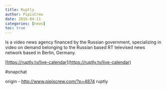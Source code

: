 ```yaml
---
title: Ruptly
author: PipisCrew
date: 2016-04-11
categories: [news]
toc: true
---
```


Is a video news agency financed by the Russian government, specializing in video on demand belonging to the Russian based RT televised news network based in Berlin, Germany.

[https://ruptly.tv/live-calendar](https://ruptly.tv/live-calendar)

#snapchat

origin - http://www.pipiscrew.com/?p=4874 ruptly